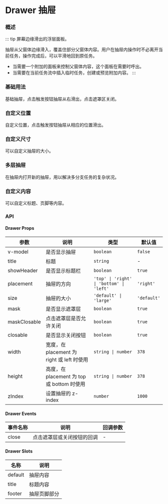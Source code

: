 # Drawer 抽屉

### 概述

::: tip
屏幕边缘滑出的浮层面板。

抽屉从父窗体边缘滑入，覆盖住部分父窗体内容。用户在抽屉内操作时不必离开当前任务，操作完成后，可以平滑地回到原任务。

- 当需要一个附加的面板来控制父窗体内容，这个面板在需要时呼出。
- 当需要在当前任务流中插入临时任务，创建或预览附加内容。
:::

### 基础用法

基础抽屉，点击触发按钮抽屉从右滑出，点击遮罩区关闭。

<demo src="../demos/drawer/drawer-01-basic.vue"></demo>

### 自定义位置

自定义位置，点击触发按钮抽屉从相应的位置滑出。

<demo src="../demos/drawer/drawer-02-placement.vue"></demo>

### 自定义尺寸

可以自定义抽屉的大小。

<demo src="../demos/drawer/drawer-03-size.vue"></demo>

### 多层抽屉

在抽屉内打开新的抽屉，用以解决多分支任务的复杂状况。

<demo src="../demos/drawer/drawer-04-multi.vue"></demo>

### 自定义内容

可以自定义标题、页脚等内容。

<demo src="../demos/drawer/drawer-05-custom.vue"></demo>

### API

#### Drawer Props

| 参数 | 说明 | 类型 | 默认值 |
| --- | --- | --- | --- |
| v-model | 是否显示抽屉 | `boolean` | `false` |
| title | 标题 | `string` | - |
| showHeader | 是否显示标题栏 | `boolean` | `true` |
| placement | 抽屉的方向 | `'top' \| 'right' \| 'bottom' \| 'left'` | `'right'` |
| size | 抽屉的大小 | `'default' \| 'large'` | `'default'` |
| mask | 是否显示遮罩层 | `boolean` | `true` |
| maskClosable | 点击遮罩层是否允许关闭 | `boolean` | `true` |
| closable | 是否显示关闭按钮 | `boolean` | `true` |
| width | 宽度，在 placement 为 right 或 left 时使用 | `string \| number` | `378` |
| height | 高度，在 placement 为 top 或 bottom 时使用 | `string \| number` | `378` |
| zIndex | 设置抽屉的 z-index | `number` | `1000` |

#### Drawer Events

| 事件名称 | 说明 | 回调参数 |
| --- | --- | --- |
| close | 点击遮罩层或关闭按钮的回调 | - |

#### Drawer Slots

| 名称 | 说明 |
| --- | --- |
| default | 抽屉内容 |
| title | 标题内容 |
| footer | 抽屉页脚部分 